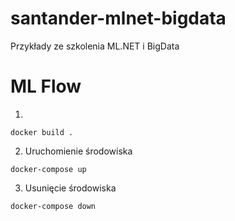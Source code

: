 # santander-mlnet-bigdata
Przykłady ze szkolenia ML.NET i BigData



# ML Flow

1. 
~~~
docker build .
~~~

2. Uruchomienie środowiska
~~~
docker-compose up
~~~

3. Usunięcie środowiska
~~~
docker-compose down
~~~
